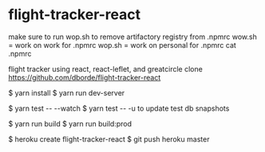 # flight-tracker-react
make sure to run wop.sh to remove artifactory registry from .npmrc
wow.sh = work on work for .npmrc
wop.sh = work on personal for .npmrc
cat .npmrc

flight tracker using react, react-leflet, and greatcircle
clone https://github.com/dborde/flight-tracker-react

$ yarn install
$ yarn run dev-server

$ yarn test -- --watch
$ yarn test -- -u to update test db snapshots

$ yarn run build
$ yarn run build:prod

$ heroku create flight-tracker-react
$ git push heroku master